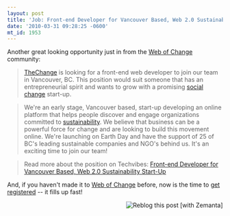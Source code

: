 ```yaml
---
layout: post
title: 'Job: Front-end Developer for Vancouver Based, Web 2.0 Sustainability Start-Up'
date: '2010-03-31 09:28:25 -0600'
mt_id: 1953
---
```

Another great looking opportunity just in from the [Web of Change](http://www.webofchange.com) community:

> [TheChange](http://www.TheChange.com/) is looking for a front-end web developer to join our team in Vancouver, BC. This position would suit someone that has an entrepreneurial spirit and wants to grow with a promising <a class="zem_slink" href="http://en.wikipedia.org/wiki/Social_change" title="Social change" rel="wikipedia">social change</a> start-up.

> We're an early stage, Vancouver based, start-up developing an online platform that helps people discover and engage organizations committed to <a class="zem_slink" href="http://en.wikipedia.org/wiki/Sustainability" title="Sustainability" rel="wikipedia">sustainability</a>. We believe that business can be a powerful force for change and are looking to build this movement online. We're launching on Earth Day and have the support of 25 of BC's leading sustainable companies and NGO's behind us. It's an exciting time to join our team!

> Read more about the position on Techvibes: [Front-end Developer for Vancouver Based, Web 2.0 Sustainability Start-Up](http://www.techvibes.com/job/front-end-developer-for-vancouver-based-web-20-start-up-sustainability-space)

And, if you haven't made it to [Web of Change](http://www.webofchange.com) before, now is the time to [get registered](http://www.webofchange.com) -- it fills up fast!


<div class="zemanta-pixie" style="margin-top:10px;height:15px"><a class="zemanta-pixie-a" href="http://reblog.zemanta.com/zemified/59178216-8f99-40b7-81f0-56faa12fad63/" title="Reblog this post [with Zemanta]"><img class="zemanta-pixie-img" src="http://img.zemanta.com/reblog_e.png?x-id=59178216-8f99-40b7-81f0-56faa12fad63" alt="Reblog this post [with Zemanta]" style="border:none;float:right"></a><span class="zem-script more-related pretty-attribution"><script type="text/javascript" src="http://static.zemanta.com/readside/loader.js" defer="defer"></script></span></div>
